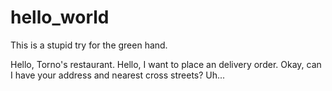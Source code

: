 # hello_world
This is a stupid try for the green hand.

Hello, Torno's restaurant.
Hello, I want to place an delivery order.
Okay, can I have your address and nearest cross streets?
Uh...
